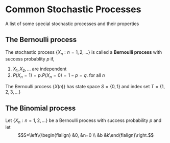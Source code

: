 # Common Stochastic Processes
A list of some special stochastic processes and their properties 

## The Bernoulli process
The stochastic process $\left\{X_n:n=1,2,...\right\}$ is called a **Bernoulli process** with success probablity $p$ if,

1. $X_1, X_2, ...$ are independent 
2. $P(X_n = 1) = p. P(X_n = 0) = 1-p = q$. for all $n$

The Bernoulli process $\left\{X(n)\right\}$ has state space $S=\left\{0,1\right\}$ and index set $T=\left\{1,2,3,...\right\}$

## The Binomial process
Let $\left\{X_n:n=1,2,...\right\}$ be a Bernoulli process with success probability $p$ and let 
$$S=\left\{\begin{flalign} &0, &n=0 \\ &b &k\end{flalign}\right.$$